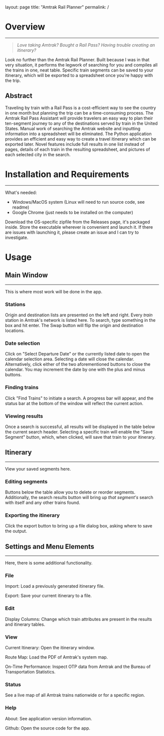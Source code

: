 layout: page
title: "Amtrak Rail Planner"
permalink: /

# Overview
---
> *Love taking Amtrak?*
> *Bought a Rail Pass?*
> *Having trouble creating an itinerary?*

Look no further than the Amtrak Rail Planner. Built because I was in that very situation, it performs the legwork of searching for you and compiles all the trains in one, neat table. Specific train segments can be saved to your itinerary, which will be exported to a spreadsheet once you're happy with the trip.

## Abstract

Traveling by train with a Rail Pass is a cost-efficient way to see the country in one month but planning the trip can be a time-consuming process. The Amtrak Rail Pass Assistant will provide travelers an easy way to plan their ten-segment journey to any of the destinations served by train in the United States. Manual work of searching the Amtrak website and inputting information into a spreadsheet will be eliminated. The Python application provides an efficient and easy way to create a travel itinerary which can be exported later. Novel features include full results in one list instead of pages, details of each train in the resulting spreadsheet, and pictures of each selected city in the search.

# Installation and Requirements
---
What's needed:
- Windows/MacOS system (Linux will need to run source code, see readme)
- Google Chrome (just needs to be installed on the computer)

Download the OS-specific zipfile from the Releases page, it's packaged inside. Store the executable wherever is convenient and launch it. If there are issues with launching it, please create an issue and I can try to investigate.

# Usage

## Main Window
---
This is where most work will be done in the app.
### Stations
Origin and destination lists are presented on the left and right. Every *train* station in Amtrak's network is listed here. To search, type something in the box and hit enter. The Swap button will flip the origin and destination locations.

### Date selection
Click on "Select Departure Date" or the currently listed date to open the calendar selection area. Selecting a date will close the calendar. Alternatively, click either of the two aforementioned buttons to close the calendar. You may increment the date by one with the plus and minus buttons.

### Finding trains
Click "Find Trains" to initiate a search. A progress bar will appear, and the status bar at the bottom of the window will reflect the current action.

### Viewing results
Once a search is successful, all results will be displayed in the table below the current search header. Selecting a specific train will enable the "Save Segment" button, which, when clicked, will save that train to your itinerary.

## Itinerary
---
View your saved segments here.

### Editing segments
Buttons below the table allow you to delete or reorder segments. Additionally, the search results button will bring up *that segment's* search with itself and any other trains found.

### Exporting the itinerary
Click the export button to bring up a file dialog box, asking where to save the output.

## Settings and Menu Elements
---
Here, there is some additional functionality.
### File

Import: Load a previously generated itinerary file.

Export: Save your current itinerary to a file.

### Edit
Display Columns: Change which train attributes are present in the results and itinerary tables.

### View
Current Itinerary: Open the itinerary window.

Route Map: Load the PDF of Amtrak's system map.

On-Time Performance: Inspect OTP data from Amtrak and the Bureau of Transportation Statistics.

### Status
See a live map of all Amtrak trains nationwide or for a specific region.

### Help
About: See application version information.

Github: Open the source code for the app.